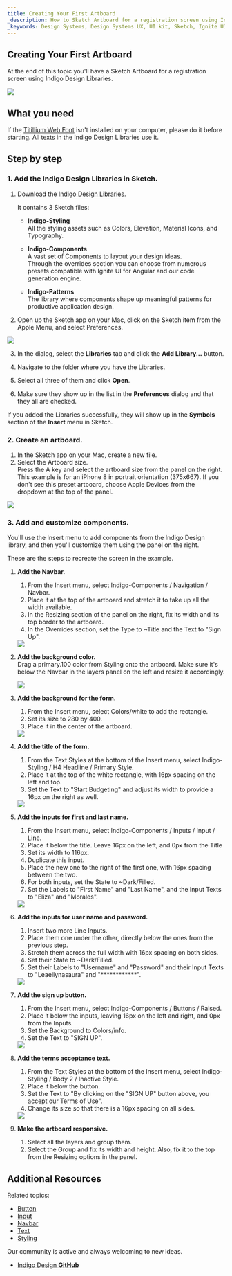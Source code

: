 ```yaml
---
title: Creating Your First Artboard
_description: How to Sketch Artboard for a registration screen using Indigo Design Libraries.
_keywords: Design Systems, Design Systems UX, UI kit, Sketch, Ignite UI for Angular, Sketch to Angular, Sketch to Angular, Angular, Angular Design System, Export code from Sketch, Design Kits for Angular, Sketch HTML, Sketch to HTML, Sketch UI kits
---
```


## Creating Your First Artboard

At the end of this topic you'll have a Sketch Artboard for a registration screen using Indigo Design Libraries.

<div class="divider--half"></div>
<img src="images/getting-started7.png" srcset="images/getting-started7@2x.png 2x" />
<div class="divider--half"></div>
<div class="divider--half"></div>
<div class="divider--half"></div>
<div class="divider--half"></div>
<div class="divider--half"></div>

## What you need

If the [Titillium Web Font][1] isn't installed on your computer, please do it before starting. All texts in the Indigo Design Libraries use it.

## Step by step

### 1. Add the Indigo Design Libraries in Sketch.

1.  Download the [Indigo Design Libraries](https://cloud.indigo.design/home).

    It contains 3 Sketch files:

    - **Indigo-Styling**  
      All the styling assets such as Colors, Elevation, Material Icons, and Typography.

    - **Indigo-Components**  
      A vast set of Components to layout your design ideas.  
      Through the overrides section you can choose from numerous presets compatible with Ignite UI for Angular and our code generation engine.

    - **Indigo-Patterns**  
      The library where components shape up meaningful patterns for productive application design.

2.  Open up the Sketch app on your Mac, click on the Sketch item from the Apple Menu, and select Preferences.

  <div class="divider--half"></div>
  <img src="images/Creating_An_Artboard_2.png" srcset="images/Creating_An_Artboard_2@2x.png 2x" />
  <div class="divider--half"></div>
  <div class="divider--half"></div>
  <div class="divider--half"></div>
  <div class="divider--half"></div>
  <div class="divider--half"></div>

3.  In the dialog, select the **Libraries** tab and click the **Add Library...** button.

4.  Navigate to the folder where you have the Libraries.

5.  Select all three of them and click **Open**.

6.  Make sure they show up in the list in the **Preferences** dialog and that they all are checked.

If you added the Libraries successfully, they will show up in the **Symbols** section of the **Insert** menu in Sketch.

### 2. Create an artboard.

1.  In the Sketch app on your Mac, create a new file.
2.  Select the Artboard size.  
    Press the A key and select the artboard size from the panel on the right.  
    This example is for an iPhone 8 in portrait orientation (375x667). If you don't see this preset artboard, choose Apple Devices from the dropdown at the top of the panel.

  <div class="divider--half"></div>
  <img src="images/getting-started-artboard.png" />
  <div class="divider--half"></div>
  <div class="divider--half"></div>
  <div class="divider--half"></div>
  <div class="divider--half"></div>
  <div class="divider--half"></div>

### 3. Add and customize components.

You'll use the Insert menu to add components from the Indigo Design library, and then you'll customize them using the panel on the right.

These are the steps to recreate the screen in the example.

1.  **Add the Navbar.**

    1.  From the Insert menu, select Indigo-Components / Navigation / Navbar.
    2.  Place it at the top of the artboard and stretch it to take up all the width available.
    3.  In the Resizing section of the panel on the right, fix its width and its top border to the artboard.
    4.  In the Overrides section, set the Type to ~Title and the Text to "Sign Up".

    <div class="divider--half"></div>
    <img src="images/getting-started0.png" srcset="images/getting-started0@2x.png 2x" />
    <div class="divider--half"></div>
    <div class="divider--half"></div>
    <div class="divider--half"></div>
    <div class="divider--half"></div>
    <div class="divider--half"></div>

2.  **Add the background color.**  
     Drag a primary.100 color from Styling onto the artboard. Make sure it's below the Navbar in the layers panel on the left and resize it accordingly.

    <div class="divider--half"></div>
    <img src="images/getting-started1.png" srcset="images/getting-started1@2x.png 2x" />
    <div class="divider--half"></div>
    <div class="divider--half"></div>
    <div class="divider--half"></div>
    <div class="divider--half"></div>
    <div class="divider--half"></div>

3.  **Add the background for the form.**

    1.  From the Insert menu, select Colors/white to add the rectangle.
    2.  Set its size to 280 by 400.
    3.  Place it in the center of the artboard.

    <div class="divider--half"></div>
    <img src="images/getting-started2.png" srcset="images/getting-started2@2x.png 2x" />
    <div class="divider--half"></div>
    <div class="divider--half"></div>
    <div class="divider--half"></div>
    <div class="divider--half"></div>
    <div class="divider--half"></div>

4.  **Add the title of the form.**

    1.  From the Text Styles at the bottom of the Insert menu, select Indigo-Styling / H4 Headline / Primary Style.
    2.  Place it at the top of the white rectangle, with 16px spacing on the left and top.
    3.  Set the Text to "Start Budgeting" and adjust its width to provide a 16px on the right as well.

    <div class="divider--half"></div>
    <img src="images/getting-started3.png" srcset="images/getting-started3@2x.png 2x" />
    <div class="divider--half"></div>
    <div class="divider--half"></div>
    <div class="divider--half"></div>
    <div class="divider--half"></div>
    <div class="divider--half"></div>

5.  **Add the inputs for first and last name.**

    1.  From the Insert menu, select Indigo-Components / Inputs / Input / Line.
    2.  Place it below the title. Leave 16px on the left, and 0px from the Title
    3.  Set its width to 116px.
    4.  Duplicate this input.
    5.  Place the new one to the right of the first one, with 16px spacing between the two.
    6.  For both inputs, set the State to ~Dark/Filled.
    7.  Set the Labels to "First Name" and "Last Name", and the Input Texts to "Eliza" and "Morales".

    <div class="divider--half"></div>
    <img src="images/getting-started4.png" srcset="images/getting-started4@2x.png 2x" />
    <div class="divider--half"></div>
    <div class="divider--half"></div>
    <div class="divider--half"></div>
    <div class="divider--half"></div>
    <div class="divider--half"></div>

6.  **Add the inputs for user name and password.**

    1.  Insert two more Line Inputs.
    2.  Place them one under the other, directly below the ones from the previous step.
    3.  Stretch them across the full width with 16px spacing on both sides.
    4.  Set their State to ~Dark/Filled.
    5.  Set their Labels to "Username" and "Password" and their Input Texts to "Leaellynasaura" and "\*\*\*\*\*\*\*\*\*\*\*\*".

    <div class="divider--half"></div>
    <img src="images/getting-started5.png" srcset="images/getting-started5@2x.png 2x" />
    <div class="divider--half"></div>
    <div class="divider--half"></div>
    <div class="divider--half"></div>
    <div class="divider--half"></div>
    <div class="divider--half"></div>

7.  **Add the sign up button.**

    1.  From the Insert menu, select Indigo-Components / Buttons / Raised.
    2.  Place it below the inputs, leaving 16px on the left and right, and 0px from the Inputs.
    3.  Set the Background to Colors/info.
    4.  Set the Text to "SIGN UP".

    <div class="divider--half"></div>
    <img src="images/getting-started6.png" srcset="images/getting-started6@2x.png 2x" />
    <div class="divider--half"></div>
    <div class="divider--half"></div>
    <div class="divider--half"></div>
    <div class="divider--half"></div>
    <div class="divider--half"></div>

8.  **Add the terms acceptance text.**

    1.  From the Text Styles at the bottom of the Insert menu, select Indigo-Styling / Body 2 / Inactive Style.
    2.  Place it below the button.
    3.  Set the Text to "By clicking on the "SIGN UP" button above, you accept our Terms of Use".
    4.  Change its size so that there is a 16px spacing on all sides.

    <div class="divider--half"></div>
    <img src="images/getting-started7.png" srcset="images/getting-started7@2x.png 2x" />
    <div class="divider--half"></div>
    <div class="divider--half"></div>
    <div class="divider--half"></div>
    <div class="divider--half"></div>
    <div class="divider--half"></div>

9.  **Make the artboard responsive.**
    1.  Select all the layers and group them.
    2.  Select the Group and fix its width and height. Also, fix it to the top from the Resizing options in the panel.

## Additional Resources

Related topics:

- [Button](components/button.md)
- [Input](components/input.md)
- [Navbar](components/navbar.md)
- [Text](components/text.md)
- [Styling](style/styling-overview.md)
  <div class="divider--half"></div>

Our community is active and always welcoming to new ideas.

- [Indigo Design **GitHub**](https://github.com/IgniteUI/design-system-docfx)

[a-1]: #1-add-the-indigo-design-libraries-in-sketch
[a-2]: #2-create-an-artboard
[a-3]: #3-add-and-customize-components
[1]: https://fonts.google.com/specimen/Titillium+Web
